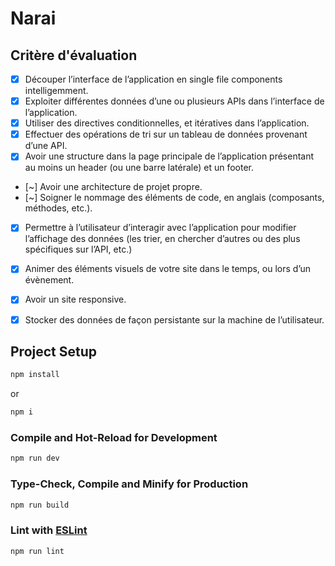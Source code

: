 # Narai

## Critère d'évaluation
- [x] Découper l’interface de l’application en single file components intelligemment.
- [x] Exploiter différentes données d’une ou plusieurs APIs dans l’interface de l’application.
- [x] Utiliser des directives conditionnelles, et itératives dans l’application.
- [x] Effectuer des opérations de tri sur un tableau de données provenant d’une API.
- [x] Avoir une structure dans la page principale de l’application présentant au moins un header (ou une barre latérale) et un footer.
- [~] Avoir une architecture de projet propre.
- [~] Soigner le nommage des éléments de code, en anglais (composants, méthodes, etc.).
- [X] Permettre à l’utilisateur d’interagir avec l’application pour modifier l’affichage des données (les trier, en chercher d’autres ou des plus spécifiques sur l’API, etc.)
- [X] Animer des éléments visuels de votre site dans le temps, ou lors d’un évènement.
- [X] Avoir un site responsive.
- [X] Stocker des données de façon persistante sur la machine de l’utilisateur.


## Project Setup

```sh
npm install
```
or

```sh
npm i
```

### Compile and Hot-Reload for Development

```sh
npm run dev
```

### Type-Check, Compile and Minify for Production

```sh
npm run build
```

### Lint with [ESLint](https://eslint.org/)

```sh
npm run lint
```
